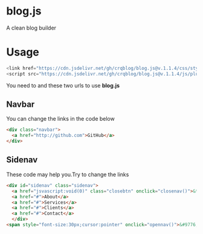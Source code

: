 # blog.js
A clean blog builder
# Usage
```javascript
<link href="https://cdn.jsdelivr.net/gh/crqblog/blog.js@v.1.1.4/css/style.css" rel="stylesheet">
<script src="https://cdn.jsdelivr.net/gh/crqblog/blog.js@v.1.1.4/js/plugins.js"></script>
```
You need to and these two urls to use **blog.js**
## Navbar
You can change the links in the code below
```html
<div class="navbar">
  <a href="http://github.com">GitHub</a>
</div>
```
## Sidenav
These code may help you.Try to change the links
```html
<div id="sidenav" class="sidenav">
  <a href="jsvascript:void(0)" class="closebtn" onclick="closenav()">&times;</a>
  <a href="#">About</a>
  <a href="#">Services</a>
  <a href="#">Clients</a>
  <a href="#">Contact</a>
  </div>
<span style="font-size:30px;cursor:pointer" onclick="opennav()">&#9776;</span>
```
